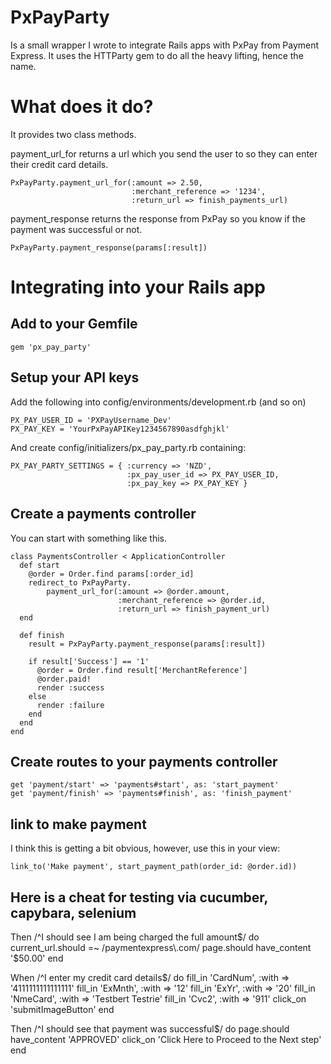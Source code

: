 PxPayParty
==========

Is a small wrapper I wrote to integrate Rails apps with PxPay from Payment Express. 
It uses the HTTParty gem to do all the heavy lifting, hence the name.

What does it do?
================

It provides two class methods.

payment_url_for returns a url which you send the user to so they can enter their credit card details. 

    PxPayParty.payment_url_for(:amount => 2.50, 
                               :merchant_reference => '1234', 
                               :return_url => finish_payments_url)


payment_response returns the response from PxPay so you know if the payment was successful or not.

    PxPayParty.payment_response(params[:result])


Integrating into your Rails app
===============================

Add to your Gemfile
----------------------------

    gem 'px_pay_party'


Setup your API keys
-------------------

Add the following into config/environments/development.rb (and so on)

    PX_PAY_USER_ID = 'PXPayUsername_Dev'
    PX_PAY_KEY = 'YourPxPayAPIKey1234567890asdfghjkl'

And create config/initializers/px_pay_party.rb containing:

    PX_PAY_PARTY_SETTINGS = { :currency => 'NZD',
                              :px_pay_user_id => PX_PAY_USER_ID,
                              :px_pay_key => PX_PAY_KEY }


Create a payments controller
----------------------------

You can start with something like this.

    class PaymentsController < ApplicationController
      def start
        @order = Order.find params[:order_id]
        redirect_to PxPayParty.
            payment_url_for(:amount => @order.amount,
                            :merchant_reference => @order.id, 
                            :return_url => finish_payment_url)
      end

      def finish
        result = PxPayParty.payment_response(params[:result])

        if result['Success'] == '1'
          @order = Order.find result['MerchantReference']
          @order.paid!
          render :success
        else
          render :failure
        end
      end
    end

Create routes to your payments controller
-----------------------------------------

    get 'payment/start' => 'payments#start', as: 'start_payment'
    get 'payment/finish' => 'payments#finish', as: 'finish_payment'

link to make payment
--------------------

I think this is getting a bit obvious, however, use this in your view:

    link_to('Make payment', start_payment_path(order_id: @order.id))


Here is a cheat for testing via cucumber, capybara, selenium
---------------------------------------

Then /^I should see I am being charged the full amount$/ do
  current_url.should =~ /paymentexpress\.com/
  page.should have_content '$50.00'
end

When /^I enter my credit card details$/ do
  fill_in 'CardNum', :with => '4111111111111111'
  fill_in 'ExMnth', :with => '12'
  fill_in 'ExYr', :with => '20'
  fill_in 'NmeCard', :with => 'Testbert Testrie'
  fill_in 'Cvc2', :with => '911'
  click_on 'submitImageButton'
end

Then /^I should see that payment was successful$/ do
  page.should have_content 'APPROVED'
  click_on 'Click Here to Proceed to the Next step'
end
